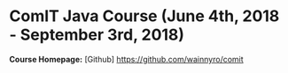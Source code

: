 # ComIT Java Course (June 4th, 2018 - September 3rd, 2018)

**Course Homepage:** [Github] https://github.com/wainnyro/comit
